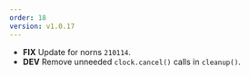 ```yaml
---
order: 18
version: v1.0.17
---
```

- **FIX** Update for norns `210114`.
- **DEV** Remove unneeded `clock.cancel()` calls in `cleanup()`.